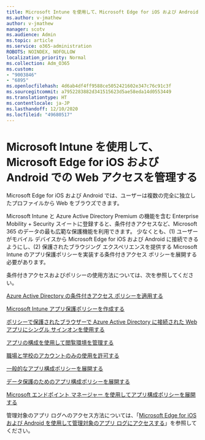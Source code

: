 ```yaml
---
title: Microsoft Intune を使用して、Microsoft Edge for iOS および Android での Web アクセスを管理する
ms.author: v-jmathew
author: v-jmathew
manager: scotv
ms.audience: Admin
ms.topic: article
ms.service: o365-administration
ROBOTS: NOINDEX, NOFOLLOW
localization_priority: Normal
ms.collection: Adm_O365
ms.custom:
- "9003846"
- "6895"
ms.openlocfilehash: 4d6ab4df4ff9588ce5052421602e347c76c91c3f
ms.sourcegitcommit: a7952283882d341515623d5ae58eda14d0553449
ms.translationtype: HT
ms.contentlocale: ja-JP
ms.lasthandoff: 12/10/2020
ms.locfileid: "49680517"
---
```

# <a name="use-microsoft-intune-to-manage-web-access-in-microsoft-edge-for-ios-and-android"></a>Microsoft Intune を使用して、Microsoft Edge for iOS および Android での Web アクセスを管理する

Microsoft Edge for iOS および Android では、ユーザーは複数の完全に独立したプロファイルから Web をブラウズできます。

Microsoft Intune と Azure Active Directory Premium の機能を含む Enterprise Mobility + Security スイートに登録すると、条件付きアクセスなど、Microsoft 365 のデータの最も広範な保護機能を利用できます。 少なくとも、(1) ユーザーがモバイル デバイスから Microsoft Edge for iOS および Android に接続できるようにし、(2) 保護されたブラウジング エクスペリエンスを提供する Microsoft Intune のアプリ保護ポリシーを実装する条件付きアクセス ポリシーを展開する必要があります。

条件付きアクセスおよびポリシーの使用方法については、次を参照してください。

[Azure Active Directory の条件付きアクセス ポリシーを適用する](https://go.microsoft.com/fwlink/?linkid=2132481)

[Microsoft Intune アプリ保護ポリシーを作成する](https://go.microsoft.com/fwlink/?linkid=2132651)

[ポリシーで保護されたブラウザーで Azure Active Directory に接続された Web アプリにシングル サインオンを使用する](https://go.microsoft.com/fwlink/?linkid=2132482)

[アプリの構成を使用して閲覧環境を管理する](https://go.microsoft.com/fwlink/?linkid=2132483)

[職場と学校のアカウントのみの使用を許可する](https://go.microsoft.com/fwlink/?linkid=2132652)

[一般的なアプリ構成ポリシーを展開する](https://go.microsoft.com/fwlink/?linkid=2132653)

[データ保護のためのアプリ構成ポリシーを展開する](https://go.microsoft.com/fwlink/?linkid=2132654)

[Microsoft エンドポイント マネージャー を使用してアプリ構成ポリシーを展開する](https://go.microsoft.com/fwlink/?linkid=2132707)

管理対象のアプリ ログへのアクセス方法については、「[Microsoft Edge for iOS および Android を使用して管理対象のアプリ ログにアクセスする](https://go.microsoft.com/fwlink/?linkid=2132578)」を参照してください。

